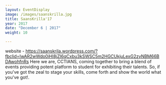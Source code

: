 ```yaml
---
layout: EventDisplay
image: /images/saanskrilla.jpg
title: SaansKrilla'17
year: 2017
date: "December 6 | 2017"
weight: 10

---
```

website - https://saanskrila.wordpress.com/?fbclid=IwAR2wWdo0iHI8jZI6qCxbu3kSWSC5m2HGCUkjuLexG2zyNBM66BDAwohfnRs
Here we are, CCTIANS, coming together to bring a blend of events providing potent platform to student for exhibiting their talents. So, if you've got the zeal to stage your skills, come forth and show the world what you've got!.

